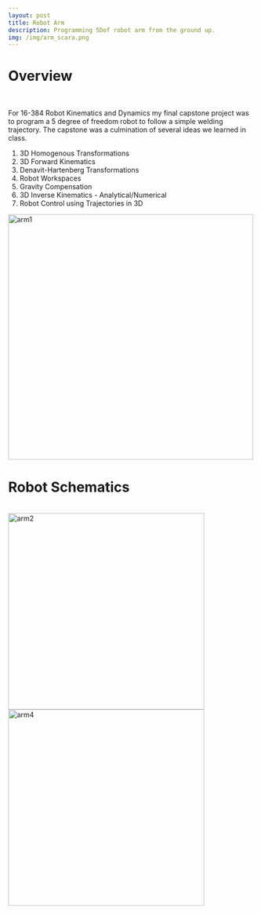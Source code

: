```yaml
---
layout: post
title: Robot Arm
description: Programming 5Dof robot arm from the ground up.
img: /img/arm_scara.png
---
```


# Overview
<br />

For 16-384 Robot Kinematics and Dynamics my final capstone project was to program a 5 degree of freedom robot to follow a simple welding trajectory. The capstone was a culmination of several ideas we learned in class.

1. 3D Homogenous Transformations
2. 3D Forward Kinematics
3. Denavit-Hartenberg Transformations
4. Robot Workspaces
5. Gravity Compensation
6. 3D Inverse Kinematics - Analytical/Numerical
7. Robot Control using Trajectories in 3D

<img src="http://krcarter.github.io/img/arm1.png" alt="arm1" width="500"/>

# Robot Schematics
<br />

<img src="http://krcarter.github.io/img/arm2.png" alt="arm2" width="400"/>

<img src="http://krcarter.github.io/img/arm4.png" alt="arm4" width="400"/>
